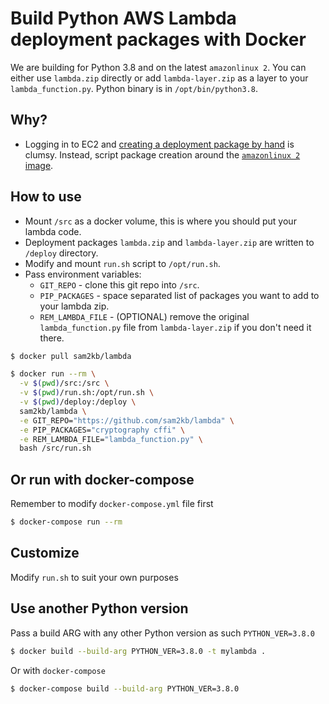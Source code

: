 # Build Python AWS Lambda deployment packages with Docker

We are building for Python 3.8 and on the latest `amazonlinux 2`. You can either use `lambda.zip` directly or add `lambda-layer.zip` as a layer to your `lambda_function.py`. Python binary is in `/opt/bin/python3.8`.

## Why?

* Logging in to EC2 and [creating a deployment package by hand](https://docs.aws.amazon.com/lambda/latest/dg/python-package.html) is clumsy. Instead, script package creation around the [`amazonlinux 2` image](https://hub.docker.com/_/amazonlinux/).

## How to use

* Mount `/src` as a docker volume, this is where you should put your lambda code.
* Deployment packages `lambda.zip` and `lambda-layer.zip` are written to `/deploy` directory.
* Modify and mount `run.sh` script to `/opt/run.sh`.
* Pass environment variables:
    * `GIT_REPO` - clone this git repo into `/src`.
    * `PIP_PACKAGES` - space separated list of packages you want to add to your lambda zip.
    * `REM_LAMBDA_FILE` - (OPTIONAL) remove the original `lambda_function.py` file from `lambda-layer.zip` if you don't need it there.

```sh
$ docker pull sam2kb/lambda

$ docker run --rm \
  -v $(pwd)/src:/src \
  -v $(pwd)/run.sh:/opt/run.sh \
  -v $(pwd)/deploy:/deploy \
  sam2kb/lambda \
  -e GIT_REPO="https://github.com/sam2kb/lambda" \
  -e PIP_PACKAGES="cryptography cffi" \
  -e REM_LAMBDA_FILE="lambda_function.py" \
  bash /src/run.sh
```

## Or run with docker-compose
Remember to modify `docker-compose.yml` file first

```sh
$ docker-compose run --rm

```

## Customize
Modify `run.sh` to suit your own purposes

## Use another Python version

Pass a build ARG with any other Python version as such `PYTHON_VER=3.8.0`

```sh
$ docker build --build-arg PYTHON_VER=3.8.0 -t mylambda .
```

Or with `docker-compose`

```sh
$ docker-compose build --build-arg PYTHON_VER=3.8.0
```